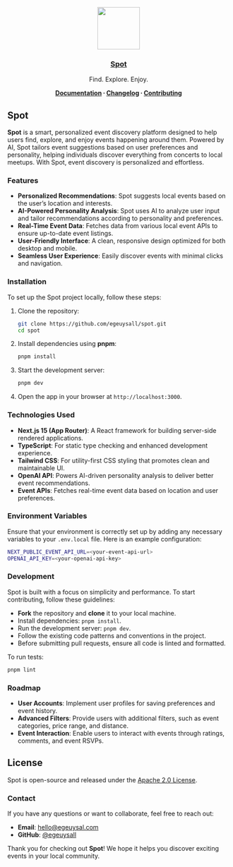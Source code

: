 <p align="center">
  <a href="https://www.spot.egeuysal.com/">
    <img src="https://res.cloudinary.com/ddjnqljd8/image/upload/v1746071119/spot-logo.png" height="96">
    <h3 align="center">Spot</h3>
  </a>
</p>

<p align="center">
  Find. Explore. Enjoy.
</p>

<p align="center">
  <strong>
    <a href="https://www.spot.egeuysal.com/docs">Documentation</a> ∙ 
    <a href="https://www.spot.egeuysal.com/changelog">Changelog</a> ∙ 
    <a href="CONTRIBUTING.md">Contributing</a>
  </strong>
</p>

## Spot

**Spot** is a smart, personalized event discovery platform designed to help users find, explore, and enjoy events happening around them. Powered by AI, Spot tailors event suggestions based on user preferences and personality, helping individuals discover everything from concerts to local meetups. With Spot, event discovery is personalized and effortless.

### Features

- **Personalized Recommendations**: Spot suggests local events based on the user’s location and interests.
- **AI-Powered Personality Analysis**: Spot uses AI to analyze user input and tailor recommendations according to personality and preferences.
- **Real-Time Event Data**: Fetches data from various local event APIs to ensure up-to-date event listings.
- **User-Friendly Interface**: A clean, responsive design optimized for both desktop and mobile.
- **Seamless User Experience**: Easily discover events with minimal clicks and navigation.

### Installation

To set up the Spot project locally, follow these steps:

1. Clone the repository:

   ```bash
   git clone https://github.com/egeuysall/spot.git
   cd spot
   ```

2. Install dependencies using **pnpm**:

   ```bash
   pnpm install
   ```

3. Start the development server:

   ```bash
   pnpm dev
   ```

4. Open the app in your browser at `http://localhost:3000`.

### Technologies Used

- **Next.js 15 (App Router)**: A React framework for building server-side rendered applications.
- **TypeScript**: For static type checking and enhanced development experience.
- **Tailwind CSS**: For utility-first CSS styling that promotes clean and maintainable UI.
- **OpenAI API**: Powers AI-driven personality analysis to deliver better event recommendations.
- **Event APIs**: Fetches real-time event data based on location and user preferences.

### Environment Variables

Ensure that your environment is correctly set up by adding any necessary variables to your `.env.local` file. Here is an example configuration:

```bash
NEXT_PUBLIC_EVENT_API_URL=<your-event-api-url>
OPENAI_API_KEY=<your-openai-api-key>
```

### Development

Spot is built with a focus on simplicity and performance. To start contributing, follow these guidelines:

- **Fork** the repository and **clone** it to your local machine.
- Install dependencies: `pnpm install`.
- Run the development server: `pnpm dev`.
- Follow the existing code patterns and conventions in the project.
- Before submitting pull requests, ensure all code is linted and formatted.

To run tests:

```bash
pnpm lint
```

### Roadmap

- **User Accounts**: Implement user profiles for saving preferences and event history.
- **Advanced Filters**: Provide users with additional filters, such as event categories, price range, and distance.
- **Event Interaction**: Enable users to interact with events through ratings, comments, and event RSVPs.

## License

Spot is open-source and released under the [Apache 2.0 License](LICENSE).

### Contact

If you have any questions or want to collaborate, feel free to reach out:

- **Email**: [hello@egeuysal.com](mailto:hello@egeuysal.com)
- **GitHub**: [@egeuysall](https://github.com/egeuysall)

Thank you for checking out **Spot**! We hope it helps you discover exciting events in your local community.
